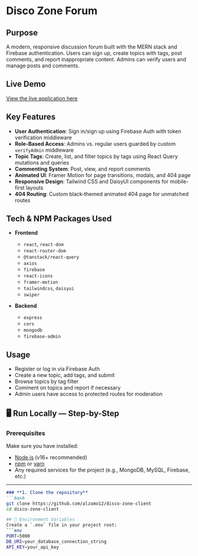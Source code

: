 # Disco Zone Forum

## Purpose

A modern, responsive discussion forum built with the MERN stack and Firebase authentication. Users can sign up, create topics with tags, post comments, and report inappropriate content. Admins can verify users and manage posts and comments.

## Live Demo

[View the live application here](https://disco-zone.web.app/)

## Key Features

* **User Authentication**: Sign in/sign up using Firebase Auth with token verification middleware
* **Role-Based Access**: Admins vs. regular users guarded by custom `verifyAdmin` middleware
* **Topic Tags**: Create, list, and filter topics by tags using React Query mutations and queries
* **Commenting System**: Post, view, and report comments
* **Animated UI**: Framer Motion for page transitions, modals, and 404 page
* **Responsive Design**: Tailwind CSS and DaisyUI components for mobile-first layouts
* **404 Routing**: Custom black‑themed animated 404 page for unmatched routes

## Tech & NPM Packages Used

* **Frontend**

  * `react`, `react-dom`
  * `react-router-dom`
  * `@tanstack/react-query`
  * `axios`
  * `firebase`
  * `react-icons`
  * `framer-motion`
  * `tailwindcss`, `daisyui`
  * `swiper`

* **Backend**

  * `express`
  * `cors`
  * `mongodb`
  * `firebase-admin`

## Usage

* Register or log in via Firebase Auth
* Create a new topic, add tags, and submit
* Browse topics by tag filter
* Comment on topics and report if necessary
* Admin users have access to protected routes for moderation

## 🖥 Run Locally — Step-by-Step

### **Prerequisites**
Make sure you have installed:
- [Node.js](https://nodejs.org/) (v16+ recommended)
- [npm](https://www.npmjs.com/) or [yarn](https://yarnpkg.com/)
- Any required services for the project (e.g., MongoDB, MySQL, Firebase, etc.)

---
```markdown
### **1. Clone the repository**
```bash
git clone https://github.com/alzamo12/disco-zone-client
cd disco-zone-client

## 🌱 Environment Variables
Create a `.env` file in your project root:
```env
PORT=5000
DB_URI=your_database_connection_string
API_KEY=your_api_key


